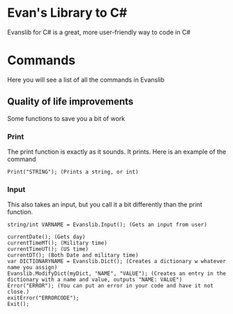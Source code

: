 # Evan's Library to C#
Evanslib for C# is a great, more user-friendly way to code in C#

# Commands
Here you will see a list of all the commands in Evanslib

## Quality of life improvements
Some functions to save you a bit of work

### Print
The print function is exactly as it sounds. It prints. Here is an example of the command

    Print("STRING"); (Prints a string, or int)
### Input
This also takes an input, but you call it a bit differently than the print function.

    string/int VARNAME = Evanslib.Input(); (Gets an input from user)

    currentDate(); (Gets day)
    currentTimeMT(); (Military time)
    currentTimeUT(); (US time)
    currentDT(); (Both Date and military time)
    var DICTIONARYNAME = Evanslib.Dict(); (Creates a dictionary w whatever name you assign)
    Evanslib.ModifyDict(myDict, "NAME", "VALUE"); (Creates an entry in the dictionary with a name and value, outputs "NAME: VALUE")
    Error("ERROR"); (You can put an error in your code and have it not close.)
    exitError("ERRORCODE");
    Exit();